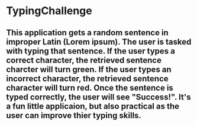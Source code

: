 # TypingChallenge
## This application gets a random sentence in improper Latin (Lorem ipsum). The user is tasked with typing that sentence. If the user types a correct character, the retrieved sentence charcter will turn green. If the user types an incorrect character, the retrieved sentence character will turn red. Once the sentence is typed correctly, the user will see "Success!". It's a fun little applicaion, but also practical as the user can improve thier typing skills.
